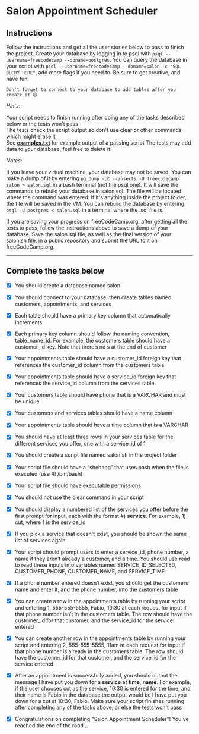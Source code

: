 # Salon Appointment Scheduler

## Instructions

Follow the instructions and get all the user stories below to pass to finish the project. Create your database by logging in to psql with `psql --username=freecodecamp --dbname=postgres`. You can query the database in your script with `psql --username=freecodecamp --dbname=salon -c "SQL QUERY HERE"`, add more flags if you need to. Be sure to get creative, and have fun!

    Don't forget to connect to your database to add tables after you create it 😄

_Hints:_

Your script needs to finish running after doing any of the tasks described below or the tests won't pass  
The tests check the script output so don't use clear or other commands which might erase it  
See [**examples.txt**](examples.txt) for example output of a passing script
The tests may add data to your database, feel free to delete it  

_Notes:_  

If you leave your virtual machine, your database may not be saved. You can make a dump of it by entering `pg_dump -cC --inserts -U freecodecamp salon > salon.sql` in a bash terminal (not the psql one). It will save the commands to rebuild your database in salon.sql. The file will be located where the command was entered. If it's anything inside the project folder, the file will be saved in the VM. You can rebuild the database by entering `psql -U postgres < salon.sql` in a terminal where the .sql file is.

If you are saving your progress on freeCodeCamp.org, after getting all the tests to pass, follow the instructions above to save a dump of your database. Save the salon.sql file, as well as the final version of your salon.sh file, in a public repository and submit the URL to it on freeCodeCamp.org.

---

## Complete the tasks below

- [X] You should create a database named salon

- [X] You should connect to your database, then create tables named customers, appointments, and services

- [X] Each table should have a primary key column that automatically increments

- [X] Each primary key column should follow the naming convention, table_name_id. For example, the customers table should have a customer_id key. Note that there’s no s at the end of customer

- [X] Your appointments table should have a customer_id foreign key that references the customer_id column from the customers table

- [X] Your appointments table should have a service_id foreign key that references the service_id column from the services table

- [X] Your customers table should have phone that is a VARCHAR and must be unique

- [X] Your customers and services tables should have a name column

- [X] Your appointments table should have a time column that is a VARCHAR

- [X] You should have at least three rows in your services table for the different services you offer, one with a service_id of 1

- [X] You should create a script file named salon.sh in the project folder

- [X] Your script file should have a “shebang” that uses bash when the file is executed (use #! /bin/bash)

- [X] Your script file should have executable permissions

- [X] You should not use the clear command in your script

- [X] You should display a numbered list of the services you offer before the first prompt for input, each with the format #) **service**. For example, 1) cut, where 1 is the service_id

- [X] If you pick a service that doesn't exist, you should be shown the same list of services again

- [X] Your script should prompt users to enter a service_id, phone number, a name if they aren’t already a customer, and a time. You should use read to read these inputs into variables named SERVICE_ID_SELECTED, CUSTOMER_PHONE, CUSTOMER_NAME, and SERVICE_TIME

- [X] If a phone number entered doesn’t exist, you should get the customers name and enter it, and the phone number, into the customers table

- [X] You can create a row in the appointments table by running your script and entering 1, 555-555-5555, Fabio, 10:30 at each request for input if that phone number isn’t in the customers table. The row should have the customer_id for that customer, and the service_id for the service entered

- [X] You can create another row in the appointments table by running your script and entering 2, 555-555-5555, 11am at each request for input if that phone number is already in the customers table. The row should have the customer_id for that customer, and the service_id for the service entered

- [X] After an appointment is successfully added, you should output the message I have put you down for a **service** at **time**, **name**. For example, if the user chooses cut as the service, 10:30 is entered for the time, and their name is Fabio in the database the output would be I have put you down for a cut at 10:30, Fabio. Make sure your script finishes running after completing any of the tasks above, or else the tests won't pass

- [X] Congratulations on completing "Salon Appointment Scheduler"!
You've reached the end of the road...  

